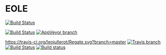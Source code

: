 EOLE
=============


[![Build Status](https://img.shields.io/travis/rust-lang/rust.svg)](https://travis-ci.org/leojullerot/Regate)

[![Build Status](https://img.shields.io/appveyor/ci/gruntjs/grunt.svg)](https://ci.appveyor.com/project/leojullerot/regate)
[![AppVeyor branch](https://img.shields.io/appveyor/ci/gruntjs/grunt/master.svg?style=plastic)](https://ci.appveyor.com/project/leojullerot/regate)

https://travis-ci.org/leojullerot/Regate.svg?branch=master
[![Travis branch](https://travis-ci.org/leojullerot/Regate.svg?branch=master&style=plastic)](https://travis-ci.org/leojullerot/Regate)
[![Build Status](https://img.shields.io/travis/islog/liblogicalaccess/master.svg?label=Travis-CI)](https://travis-ci.org/islog/liblogicalaccess) 
[![Build status](https://img.shields.io/appveyor/ci/Liryna/liblogicalaccess/master.svg?label=AppVeyor)](https://ci.appveyor.com/project/Liryna/liblogicalaccess/branch/master)